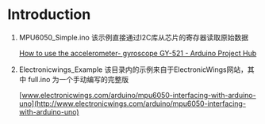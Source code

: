 # Introduction

1. MPU6050_Simple.ino 该示例直接通过I2C库从芯片的寄存器读取原始数据

    [How to use the accelerometer- gyroscope GY-521 - Arduino Project Hub](https://create.arduino.cc/projecthub/Nicholas_N/how-to-use-the-accelerometer-gyroscope-gy-521-6dfc19)

2. Electronicwings_Example 该目录内的示例来自于ElectronicWings网站，其中 full.ino 为一个手动编写的完整版

    [www.electronicwings.com/arduino/mpu6050-interfacing-with-arduino-uno](http://www.electronicwings.com/arduino/mpu6050-interfacing-with-arduino-uno)